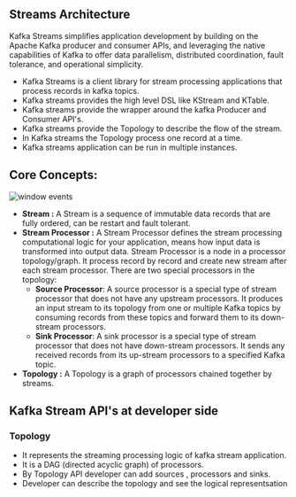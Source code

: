 ## Streams Architecture

Kafka Streams simplifies application development by building on the Apache Kafka producer and consumer APIs, and leveraging the native capabilities of Kafka to offer data parallelism, distributed coordination, fault tolerance, and operational simplicity.

 - Kafka Streams is a client library for stream processing applications that process records in kafka topics.
 - Kafka streams provides the high level DSL like KStream and KTable.
 - Kafka streams provide the wrapper around the kafka Producer and Consumer API's.
 - Kafka streams provide the Topology to describe the flow of the stream.
 - In Kafka streams the Topology process one record at a time.
 - Kafka streams application can be run in multiple instances. 

## Core Concepts:

 
![window events](https://github.com/gurditsingh/blog/blob/gh-pages/_screenshots/kafka-topology.png?raw=true) 
 - **Stream :** A Stream is a sequence of immutable data records that are fully ordered, can be restart and fault tolerant.
 - **Stream Processor :** A Stream Processor defines the stream processing computational logic for your application, means how input data is transformed into output data. Stream Processor is a node in a processor topology/graph. It process record by record and create new stream after each stream processor. There are two special processors in the topology:
	-   **Source Processor**: A source processor is a special type of  stream processor that does not have any upstream processors. It produces an input stream to its topology from one or multiple Kafka topics by consuming records from these topics and forward them to its down-stream processors.
	-   **Sink Processor**: A sink processor is a special type of stream processor that does not have down-stream processors. It sends any received records from its up-stream processors to a specified Kafka topic.
- **Topology :** A Topology is a graph of processors chained together by streams.


## Kafka Stream API's at developer side

### Topology

 - It represents the streaming processing logic of kafka stream application.
 - It is a DAG (directed acyclic graph) of processors.
 - By Topology API developer can add sources , processors and sinks.
 - Developer can describe the topology and see the logical representsation  

<!--stackedit_data:
eyJoaXN0b3J5IjpbLTEzMzk2MTIyMDIsNjM5NTM1MDAwLDE2Mz
Y4ODkwNTIsLTY3NjIxMzk2NiwtMTA4ODIxNDU1NCwtMTExMzU2
MzgyNiwtMTk0NDY3NzQ0MCwxNjcyODgzNzMxLC03NDU1ODQ3MT
MsLTY0NzI5OTY3OCw0MDgyMDM0ODYsLTE5NDg0NTM5NjUsNjYz
NTM0ODY4LDM2MDQ4MDY4MCwxMDE4MTAwMjEzLDE1NjI3NzU1Nj
csNTQ1MTE2MzIzLDE2OTMzODk2NTksLTM1OTE0NTM1OSw0NzY0
MzUwNDddfQ==
-->